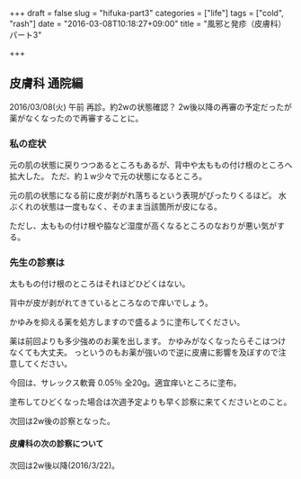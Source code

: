 +++
draft = false
slug = "hifuka-part3"
categories = ["life"]
tags = ["cold", "rash"]
date = "2016-03-08T10:18:27+09:00"
title = "風邪と発疹（皮膚科）パート3"

+++

## 皮膚科 通院編

2016/03/08(火) 午前
再診。約2wの状態確認？
2w後以降の再審の予定だったが薬がなくなったので再審することに。

### 私の症状

元の肌の状態に戻りつつあるところもあるが、背中や太ももの付け根のところへ拡大した。
ただ、約１w少々で元の状態になるところ。

元の肌の状態になる前に皮が剥がれ落ちるという表現がぴったりくるほど。
水ぶくれの状態は一度もなく、そのまま当該箇所が皮になる。

ただし、太ももの付け根や脇など湿度が高くなるところのなおりが悪い気がする。

### 先生の診察は

太ももの付け根のところはそれほどひどくはない。

背中が皮が剥がれてきているところなので痒いでしょう。

かゆみを抑える薬を処方しますので盛るように塗布してください。

薬は前回よりも多少強めのお薬を出します。
かゆみがなくなったらそこはつけなくても大丈夫。
っというのもお薬が強いので逆に皮膚に影響を及ぼすので注意してください。

今回は、サレックス軟膏 0.05％ 全20g。適宜痒いところに塗布。

塗布してひどくなった場合は次週予定よりも早く診察に来てくださいとのこと。

次回は2w後の診察となった。

#### 皮膚科の次の診察について

次回は2w後以降(2016/3/22)。

